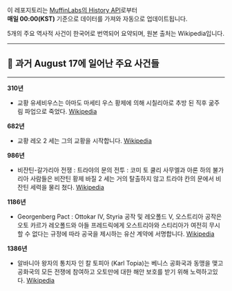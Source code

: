 

이 레포지토리는 [MuffinLabs의 History API](https://history.muffinlabs.com/date)로부터  
**매일 00:00(KST)** 기준으로 데이터를 가져와 자동으로 업데이트됩니다.

5개의 주요 역사적 사건이 한국어로 번역되어 요약되며, 원본 출처는 Wikipedia입니다.

---

## 📅 과거 **August 17**에 일어난 주요 사건들

---
**310년**
- 교황 유세비우스는 아마도 마세티 우스 황제에 의해 시칠리아로 추방 된 직후 굶주림 파업으로 죽었다.  [Wikipedia](https://wikipedia.org/wiki/Pope_Eusebius)

**682년**
- 교황 레오 2 세는 그의 교황을 시작합니다.  [Wikipedia](https://wikipedia.org/wiki/Pope_Leo_II)

**986년**
- 비잔틴-갈가리아 전쟁 : 트라야의 문의 전투 : 코미 토 쿨리 사무엘과 아론 하의 불가리아 사람들은 비잔틴 황제 바질 2 세는 거의 탈출하지 않고 트라야 칸의 문에서 비잔틴 세력을 물리 쳤다.  [Wikipedia](https://wikipedia.org/wiki/Byzantine%E2%80%93Bulgarian_wars)

**1186년**
- Georgenberg Pact : Ottokar IV, Styria 공작 및 레오폴드 V, 오스트리아 공작은 오토 카르가 레오폴드와 아들 프레드릭에게 오스트리아와 스티리아가 여전히 무시할 수 없다는 규정에 따라 공국을 제시하는 유산 계약에 서명합니다.  [Wikipedia](https://wikipedia.org/wiki/Georgenberg_Pact)

**1386년**
- 알바니아 왕자의 통치자 인 칼 토피아 (Karl Topia)는 베니스 공화국과 동맹을 맺고 공화국의 모든 전쟁에 참여하고 오토만에 대한 해안 보호를 받기 위해 노력하고있다.  [Wikipedia](https://wikipedia.org/wiki/Karl_Topia)
